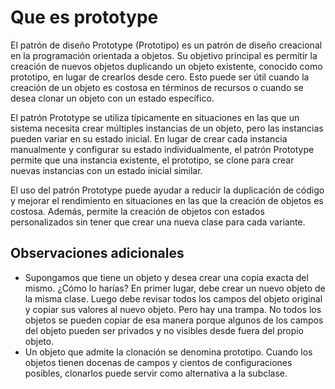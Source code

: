 # Que es prototype

El patrón de diseño Prototype (Prototipo) es un patrón de diseño creacional en la programación orientada a objetos. Su objetivo principal es permitir la creación de nuevos objetos duplicando un objeto existente, conocido como prototipo, en lugar de crearlos desde cero. Esto puede ser útil cuando la creación de un objeto es costosa en términos de recursos o cuando se desea clonar un objeto con un estado específico.

El patrón Prototype se utiliza típicamente en situaciones en las que un sistema necesita crear múltiples instancias de un objeto, pero las instancias pueden variar en su estado inicial. En lugar de crear cada instancia manualmente y configurar su estado individualmente, el patrón Prototype permite que una instancia existente, el prototipo, se clone para crear nuevas instancias con un estado inicial similar.

El uso del patrón Prototype puede ayudar a reducir la duplicación de código y mejorar el rendimiento en situaciones en las que la creación de objetos es costosa. Además, permite la creación de objetos con estados personalizados sin tener que crear una nueva clase para cada variante.

## Observaciones adicionales

- Supongamos que tiene un objeto y desea crear una copia exacta del mismo. ¿Cómo lo harías? En primer lugar, debe crear un nuevo objeto de la misma clase. Luego debe revisar todos los campos del objeto original y copiar sus valores al nuevo objeto. Pero hay una trampa. No todos los objetos se pueden copiar de esa manera porque algunos de los campos del objeto pueden ser privados y no visibles desde fuera del propio objeto.
- Un objeto que admite la clonación se denomina prototipo. Cuando los objetos tienen docenas de campos y cientos de configuraciones posibles, clonarlos puede servir como alternativa a la subclase.
